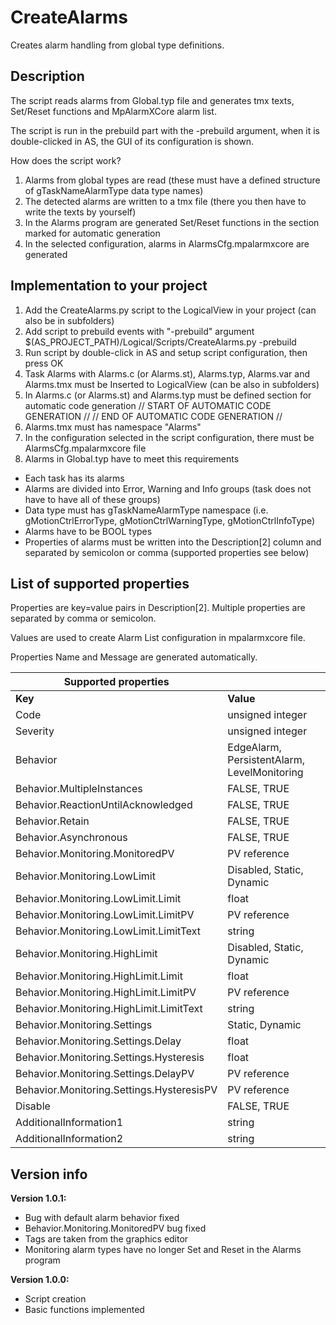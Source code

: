 # CreateAlarms

Creates alarm handling from global type definitions.

## Description

The script reads alarms from Global.typ file and generates tmx texts, Set/Reset functions and MpAlarmXCore alarm list.

The script is run in the prebuild part with the -prebuild argument, when it is double-clicked in AS, the GUI of its configuration is shown.

How does the script work?

1. Alarms from global types are read (these must have a defined structure of gTaskNameAlarmType data type names)
2. The detected alarms are written to a tmx file (there you then have to write the texts by yourself)
3. In the Alarms program are generated Set/Reset functions in the section marked for automatic generation
4. In the selected configuration, alarms in AlarmsCfg.mpalarmxcore are generated

## Implementation to your project

1. Add the CreateAlarms.py script to the LogicalView in your project (can also be in subfolders)
2. Add script to prebuild events with "-prebuild" argument
    $(AS_PROJECT_PATH)/Logical/Scripts/CreateAlarms.py -prebuild
3. Run script by double-click in AS and setup script configuration, then press OK
4. Task Alarms with Alarms.c (or Alarms.st), Alarms.typ, Alarms.var and Alarms.tmx must be Inserted to LogicalView
    (can be also in subfolders)
5. In Alarms.c (or Alarms.st) and Alarms.typ must be defined section for automatic code generation
    // START OF AUTOMATIC CODE GENERATION //
    // END OF AUTOMATIC CODE GENERATION //
6. Alarms.tmx must has namespace "Alarms"
7. In the configuration selected in the script configuration, there must be AlarmsCfg.mpalarmxcore file
8. Alarms in Global.typ have to meet this requirements
- Each task has its alarms
- Alarms are divided into Error, Warning and Info groups (task does not have to have all of these groups)
- Data type must has gTaskNameAlarmType namespace (i.e. gMotionCtrlErrorType, gMotionCtrlWarningType, gMotionCtrlInfoType)
- Alarms have to be BOOL types
- Properties of alarms must be written into the Description[2] column and separated by semicolon or comma (supported properties see below)
            
## List of supported properties

Properties are key=value pairs in Description[2]. Multiple properties are separated by comma or semicolon.

Values are used to create Alarm List configuration in mpalarmxcore file.

Properties Name and Message are generated automatically.

| Supported properties                      |                                             |
|-------------------------------------------|---------------------------------------------|
| __Key__                                   | __Value__                                   |
| Code                                      | unsigned integer                            |
| Severity                                  | unsigned integer                            |
| Behavior                                  | EdgeAlarm, PersistentAlarm, LevelMonitoring |
| Behavior.MultipleInstances                | FALSE, TRUE                                 |
| Behavior.ReactionUntilAcknowledged        | FALSE, TRUE                                 |
| Behavior.Retain                           | FALSE, TRUE                                 |
| Behavior.Asynchronous                     | FALSE, TRUE                                 |
| Behavior.Monitoring.MonitoredPV           | PV reference                                |
| Behavior.Monitoring.LowLimit              | Disabled, Static, Dynamic                   |
| Behavior.Monitoring.LowLimit.Limit        | float                                       |
| Behavior.Monitoring.LowLimit.LimitPV      | PV reference                                |
| Behavior.Monitoring.LowLimit.LimitText    | string                                      |
| Behavior.Monitoring.HighLimit             | Disabled, Static, Dynamic                   |
| Behavior.Monitoring.HighLimit.Limit       | float                                       |
| Behavior.Monitoring.HighLimit.LimitPV     | PV reference                                |
| Behavior.Monitoring.HighLimit.LimitText   | string                                      |
| Behavior.Monitoring.Settings              | Static, Dynamic                             |
| Behavior.Monitoring.Settings.Delay        | float                                       |
| Behavior.Monitoring.Settings.Hysteresis   | float                                       |
| Behavior.Monitoring.Settings.DelayPV      | PV reference                                |
| Behavior.Monitoring.Settings.HysteresisPV | PV reference                                |
| Disable                                   | FALSE, TRUE                                 |
| AdditionalInformation1                    | string                                      |
| AdditionalInformation2                    | string                                      |

## Version info

__Version 1.0.1:__
- Bug with default alarm behavior fixed
- Behavior.Monitoring.MonitoredPV bug fixed
- Tags are taken from the graphics editor
- Monitoring alarm types have no longer Set and Reset in the Alarms program
	
__Version 1.0.0:__

- Script creation
- Basic functions implemented
